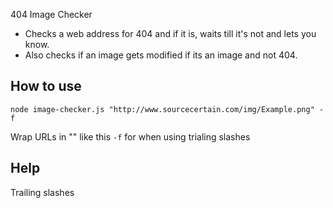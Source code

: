 404 Image Checker

- Checks a web address for 404 and if it is, waits till it's not and lets you know.
- Also checks if an image gets modified if its an image and not 404.

## How to use

```
node image-checker.js "http://www.sourcecertain.com/img/Example.png" -f
```

Wrap URLs in "" like this
`-f` for when using trialing slashes

## Help

Trailing slashes
